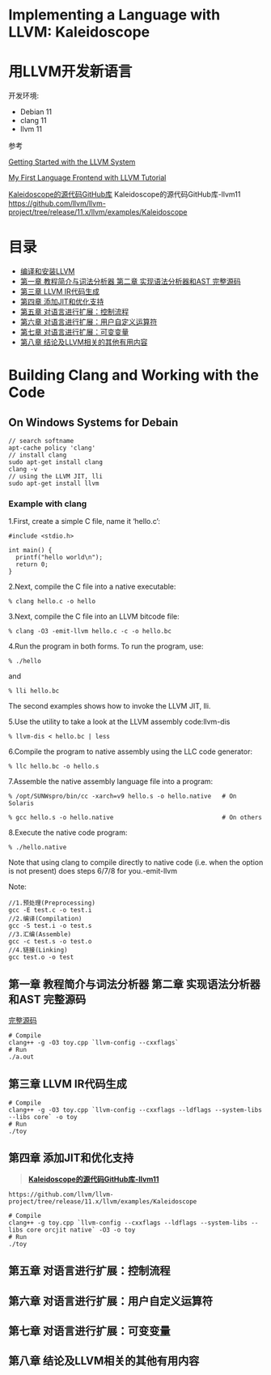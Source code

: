 # Implementing a Language with LLVM: Kaleidoscope
# 用LLVM开发新语言

开发环境: 
- Debian 11
- clang 11
- llvm 11

参考

[Getting Started with the LLVM System](https://llvm.org/docs/GettingStarted.html)

[My First Language Frontend with LLVM Tutorial](https://llvm.org/docs/tutorial/MyFirstLanguageFrontend/index.html)

[Kaleidoscope的源代码GitHub库](https://github.com/llvm-mirror/llvm/tree/master/examples/Kaleidoscope)
Kaleidoscope的源代码GitHub库-llvm11 https://github.com/llvm/llvm-project/tree/release/11.x/llvm/examples/Kaleidoscope

# 目录
- [编译和安装LLVM](#building-clang-and-working-with-the-code)
- [第一章 教程简介与词法分析器 第二章 实现语法分析器和AST 完整源码](#第一章-教程简介与词法分析器-第二章-实现语法分析器和ast-完整源码)
- [第三章 LLVM IR代码生成](#第三章-llvm-ir代码生成)
- [第四章 添加JIT和优化支持](#第四章-添加jit和优化支持)
- [第五章 对语言进行扩展：控制流程](#第五章-对语言进行扩展控制流程)
- [第六章 对语言进行扩展：用户自定义运算符](#第六章-对语言进行扩展用户自定义运算符)
- [第七章 对语言进行扩展：可变变量](#第七章-对语言进行扩展可变变量)
- [第八章 结论及LLVM相关的其他有用内容](#第八章-结论及llvm相关的其他有用内容)


# Building Clang and Working with the Code

## On Windows Systems for Debain

    // search softname
    apt-cache policy 'clang'
    // install clang
    sudo apt-get install clang
    clang -v
    // using the LLVM JIT, lli
    sudo apt-get install llvm

### Example with clang
1.First, create a simple C file, name it ‘hello.c’:
```
#include <stdio.h>

int main() {
  printf("hello world\n");
  return 0;
}
```
2.Next, compile the C file into a native executable:

    % clang hello.c -o hello

3.Next, compile the C file into an LLVM bitcode file:

    % clang -O3 -emit-llvm hello.c -c -o hello.bc

4.Run the program in both forms. To run the program, use:

    % ./hello
and

    % lli hello.bc

The second examples shows how to invoke the LLVM JIT, lli.

5.Use the utility to take a look at the LLVM assembly code:llvm-dis

    % llvm-dis < hello.bc | less
6.Compile the program to native assembly using the LLC code generator:

    % llc hello.bc -o hello.s
7.Assemble the native assembly language file into a program:

    % /opt/SUNWspro/bin/cc -xarch=v9 hello.s -o hello.native   # On Solaris

    % gcc hello.s -o hello.native                              # On others
8.Execute the native code program:

    % ./hello.native
Note that using clang to compile directly to native code (i.e. when the option is not present) does steps 6/7/8 for you.-emit-llvm

Note:

    //1.预处理(Preprocessing)
    gcc -E test.c -o test.i
    //2.编译(Compilation)
    gcc -S test.i -o test.s
    //3.汇编(Assemble)
    gcc -c test.s -o test.o
    //4.链接(Linking)
    gcc test.o -o test

## 第一章 教程简介与词法分析器 第二章 实现语法分析器和AST 完整源码

[完整源码](https://llvm-tutorial-cn.readthedocs.io/en/latest/chapter-2.html#chapter-2-full-code)

```
# Compile
clang++ -g -O3 toy.cpp `llvm-config --cxxflags`
# Run
./a.out
```

## 第三章 LLVM IR代码生成

```
# Compile
clang++ -g -O3 toy.cpp `llvm-config --cxxflags --ldflags --system-libs --libs core` -o toy
# Run
./toy
```

## 第四章 添加JIT和优化支持

>**[Kaleidoscope的源代码GitHub库-llvm11](https://github.com/llvm/llvm-project/tree/release/11.x/llvm/examples/Kaleidoscope)**

    https://github.com/llvm/llvm-project/tree/release/11.x/llvm/examples/Kaleidoscope

```
# Compile
clang++ -g toy.cpp `llvm-config --cxxflags --ldflags --system-libs --libs core orcjit native` -O3 -o toy
# Run
./toy
```

## 第五章 对语言进行扩展：控制流程
## 第六章 对语言进行扩展：用户自定义运算符
## 第七章 对语言进行扩展：可变变量
## 第八章 结论及LLVM相关的其他有用内容